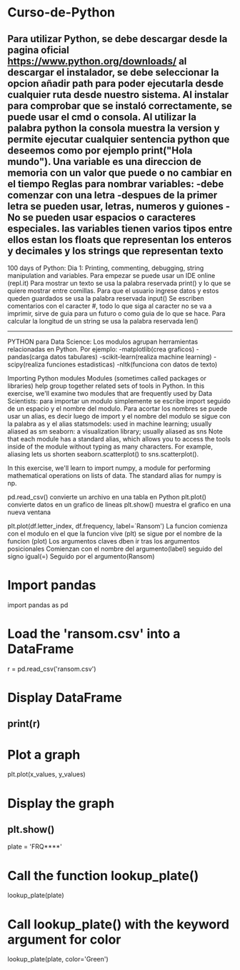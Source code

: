 # Curso-de-Python

Para utilizar Python, se debe descargar desde la pagina oficial https://www.python.org/downloads/
al descargar el instalador, se debe seleccionar la opcion añadir path para poder ejecutarla desde cualquier ruta desde nuestro sistema. Al instalar para comprobar que se instaló
correctamente, se puede usar el cmd o consola. Al utilizar la palabra python la consola muestra la version y permite ejecutar cualquier sentencia python que deseemos como por
ejemplo print("Hola mundo").
Una variable es una direccion de memoria con un valor que puede o no cambiar en el tiempo
Reglas para nombrar variables:
-debe comenzar con una letra
-despues de la primer letra se pueden usar, letras, numeros y guiones
-No se pueden usar espacios o caracteres especiales.
las variables tienen varios tipos entre ellos estan los floats que representan los enteros y decimales y los strings que representan texto
-----------------------------------------------------------------------------------------------------------------------------------------------------------------------

100 days of Python:
Dia 1: Printing, commenting, debugging, string manipulation and variables.
Para empezar se puede usar un IDE online (repl.it)
Para mostrar un texto se usa la palabra reservada print() y lo que se quiere mostrar entre comillas.
Para que el usuario ingrese datos y estos queden guardados se usa la palabra reservada input()
Se escriben comentarios con el caracter #, todo lo que siga al caracter no se va a imprimir, sirve de guia para un futuro o como guia de lo que se hace.
Para calcular la longitud de un string se usa la palabra reservada len()

-----------------------------------------------------------------------------------------------------------------------------------------------------------------------

PYTHON para Data Science:
Los modulos agrupan herramientas relacionadas en Python. Por ejemplo:
-matplotlib(crea graficos)
-pandas(carga datos tabulares)
-scikit-learn(realiza machine learning)
-scipy(realiza funciones estadisticas)
-nltk(funciona con datos de texto)

Importing Python modules
Modules (sometimes called packages or libraries) help group together related sets of tools in Python. In this exercise, we'll examine two modules that are frequently used by Data Scientists:
para importar un modulo simplemente se escribe import seguido de un espacio y el nombre del modulo.
Para acortar los nombres se puede usar un alias, es decir luego de import y el nombre del modulo se sigue con la palabra as y el alias
statsmodels: used in machine learning; usually aliased as sm
seaborn: a visualization library; usually aliased as sns
Note that each module has a standard alias, which allows you to access the tools inside of the module without typing as many characters. For example, aliasing lets us
shorten seaborn.scatterplot() to sns.scatterplot().

In this exercise, we'll learn to import numpy, a module for performing mathematical operations on lists of data. The standard alias for numpy is np.

pd.read_csv() convierte un archivo en una tabla en Python
plt.plot() convierte datos en un grafico de lineas
plt.show() muestra el grafico en una nueva ventana

plt.plot(df.letter_index, df.frequency, label=`Ransom')
La funcion comienza con el modulo en el que la funcion vive (plt)
se sigue por el nombre de la funcion (plot)
Los argumentos claves dben ir tras los argumentos posicionales
Comienzan con el nombre del argumento(label) seguido del signo igual(=)
Seguido por el argumento(Ransom)
# Import pandas
import pandas as pd

# Load the 'ransom.csv' into a DataFrame
r = pd.read_csv('ransom.csv')

# Display DataFrame
print(r)
-------------------
# Plot a graph
plt.plot(x_values, y_values)

# Display the graph
plt.show()
----------------------
plate = 'FRQ****'

# Call the function lookup_plate()
lookup_plate(plate)

# Call lookup_plate() with the keyword argument for color
lookup_plate(plate, color='Green')
